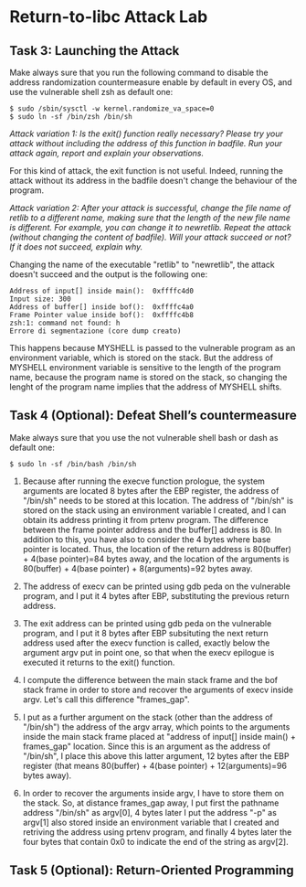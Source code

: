 # Return-to-libc Attack Lab

## Task 3: Launching the Attack

Make always sure that you run the following command to disable the address randomization countermeasure enable by default in every OS, and use the vulnerable shell zsh as default one:

```console
$ sudo /sbin/sysctl -w kernel.randomize_va_space=0
$ sudo ln -sf /bin/zsh /bin/sh
```

*Attack variation 1: Is the exit() function really necessary? Please try your attack without including the address of this function in badfile. Run your attack again, report and explain your observations.*

For this kind of attack, the exit function is not useful. Indeed, running the attack without its address in the badfile doesn't change the behaviour of the program.

*Attack variation 2: After your attack is successful, change the file name of retlib to a different name, making sure that the length of the new file name is different. For example, you can change it to newretlib. Repeat the attack (without changing the content of badfile). Will your attack succeed or not? If it does not succeed, explain why.*

Changing the name of the executable "retlib" to "newretlib", the attack doesn't succeed and the output is the following one:

```console
Address of input[] inside main():  0xffffc4d0
Input size: 300
Address of buffer[] inside bof():  0xffffc4a0
Frame Pointer value inside bof():  0xffffc4b8
zsh:1: command not found: h
Errore di segmentazione (core dump creato)
```

This happens because MYSHELL is passed to the vulnerable program as an environment variable, which is stored on the stack. But the address of MYSHELL environment variable is sensitive to the length of the program name, because the program name is stored on the stack, so changing the lenght of the program name implies that the address of MYSHELL shifts.

## Task 4 (Optional): Defeat Shell’s countermeasure

Make always sure that you use the not vulnerable shell bash or dash as default one:

```console
$ sudo ln -sf /bin/bash /bin/sh
```

1. Because after running the execve function prologue, the system arguments are located 8 bytes after the EBP register, the address of "/bin/sh" needs to be stored at this location. The address of "/bin/sh" is stored on the stack using an environment variable I created, and I can obtain its address printing it from prtenv program. The difference between the frame pointer address and the buffer[] address is 80. In addition to this, you have also to consider the 4 bytes where base pointer is located. Thus, the location of the return address is 80(buffer) + 4(base pointer)=84 bytes away, and the location of the arguments is 80(buffer) + 4(base pointer) + 8(arguments)=92 bytes away.

2. The address of execv can be printed using gdb peda on the vulnerable program, and I put it 4 bytes after EBP, substituting the previous return address.

3. The exit address can be printed using gdb peda on the vulnerable program, and I put it 8 bytes after EBP subsituting the next return address used after the execv function is called, exactly below the argument argv put in point one, so that when the execv epilogue is executed it returns to the exit() function.

4. I compute the difference between the main stack frame and the bof stack frame in order to store and recover the arguments of execv inside argv. Let's call this difference "frames_gap".

5. I put as a further argument on the stack (other than the address of "/bin/sh") the address of the argv array, which points to the arguments inside the main stack frame placed at "address of input[] inside main() + frames_gap" location. Since this is an argument as the address of "/bin/sh", I place this above this latter argument, 12 bytes after the EBP register (that means 80(buffer) + 4(base pointer) + 12(arguments)=96 bytes away).

6. In order to recover the arguments inside argv, I have to store them on the stack. So, at distance frames_gap away, I put first the pathname address "/bin/sh" as argv[0], 4 bytes later I put the address "-p" as argv[1] also stored inside an environment variable that I created and retriving the address using prtenv program, and finally 4 bytes later the four bytes that contain 0x0 to indicate the end of the string as argv[2].

## Task 5 (Optional): Return-Oriented Programming
